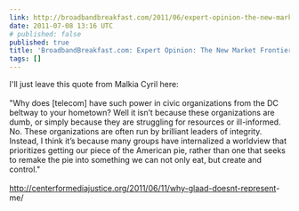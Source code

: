 ```yaml
---
link: http://broadbandbreakfast.com/2011/06/expert-opinion-the-new-market-frontier-in-technology/
date: 2011-07-08 13:16 UTC
# published: false
published: true
title: 'BroadbandBreakfast.com: Expert Opinion: The New Market Frontier in Technology'
tags: []
---
```


I'll just leave this quote from Malkia Cyril here:<br><br>"Why does [telecom] have such power in civic organizations from the DC beltway to your hometown? Well it isn’t because these organizations are dumb, or simply because they are struggling for resources or ill-informed. No. These organizations are often run by brilliant leaders of integrity. Instead, I think it’s because many groups have internalized a worldview that prioritizes getting our piece of the American pie, rather than one that seeks to remake the pie into something we can not only eat, but create and control."<br><br><a href="http://centerformediajustice.org/2011/06/11/why-glaad-doesnt-represent-me/">http://centerformediajustice.org/2011/06/11/why-glaad-doesnt-represent<wbr>-me/</a>
